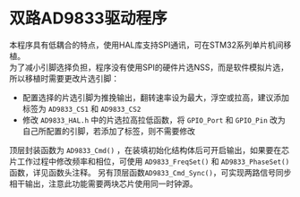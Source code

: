 # 双路AD9833驱动程序
本程序具有低耦合的特点，使用HAL库支持SPI通讯，可在STM32系列单片机间移植。<br>
为了减小引脚选择负担，程序没有使用SPI的硬件片选NSS，而是软件模拟片选，所以移植时需要更改片选引脚：
- 配置选择的片选引脚为推挽输出，翻转速率设为最大，浮空或拉高，建议添加标签为 `AD9833_CS1` 和 `AD9833_CS2`
- 修改 `AD9833_HAL.h` 中的片选拉高拉低函数，将 `GPIO_Port` 和 `GPIO_Pin` 改为自己所配置的引脚，若添加了标签，则不需要修改

顶层封装函数为 `AD9833_Cmd()` ，在装填初始化结构体后可开启输出，如果要在芯片工作过程中修改频率和相位，可使用 `AD9833_FreqSet()` 和 `AD9833_PhaseSet()` 函数，详见函数头注释。
另有顶层函数`AD9833_Cmd_Sync()`，可实现两路信号同步相干输出，注意此功能需要两块芯片使用同一时钟源。
